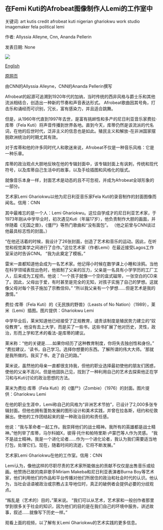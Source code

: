 ## 在Femi Kuti的Afrobeat图像制作人Lemi的工作室中

关键词: art kutis credit afrobeat kuti nigerian ghariokwu work studio imagemaker fela political lemi

作者: Allyssia Alleyne, Cnn, Ananda Pellerin

发表日期: None

![](https://cdn.cnn.com/cnnnext/dam/assets/200401152859-lemi-ghariokwu-fela-kuti-super-tease.jpg)

[English](In%20the%20studio%20with%20Lemi%2C%20Fela%20Kuti%27s%20Afrobeat%20imagemaker.md)

[原网页](https://edition.cnn.com/style/article/afrobeat-ghariokwu-fela-kuti/index.html)

由CNN的Allyssia Alleyne，CNN的Ananda Pellerin撰写

Afrobeat的起源可追溯到1920年代的加纳，当时传统的西非风格与爵士乐和其他流派相结合，创造出一种新的节奏和声音表达形式。 Afrobeat歌曲因其号角，打击乐和诵经而可识别，冗长，富有感染力，并且适合跳舞。

但是，从1960年代直到1997年去世，是富有挑衅性和多产的尼日利亚音乐家费拉·库蒂（Fela Kuti）将声音传播到世界各地。直到今天，库蒂仍然是该流派的代名词，在他的后世时代，泛非主义的信息也是如此。殖民主义和解放-在非洲国家摆脱欧洲统治的时期尤其有效。

对于库蒂和他的许多同时代人和歌迷来说，Afrobeat不仅是一种音乐风格：它是一种乐章。

库蒂的政治观点大胆地反映在他的专辑封面中，该专辑封面上有讽刺，传统和现代符号，以及库蒂自己生活中的故事，以及手绘插图和风格化的版式。

就像音乐本身一样，封面艺术是动态的且不可忽视，并成为Afrobeat全球形象的一部分。

艺术家Lemi Ghariokwu以他为尼日利亚音乐家Fela Kuti的录音制作的封面图像而闻名。信用：CNN

其中最难忘的是一个人：Lemi Ghariokwu。这位自学成才的尼日利亚艺术家，于1973年刚从中学毕业时，初次遇见Kuti（年届17岁），他负责制作大胆的画面，并伴随着《无国之兽》，《僵尸》等热门歌曲和“没有面包”。 （他之前曾与CNN谈过他最具标志性的封面。）

“在他还活着的时候，我设计了26张封面，创造了艺术和音乐的运动。因此，在听觉和视觉美学之间进行了合作。”这位艺术家（作者Lemi）在最近接受Lagos工作室采访时告诉CNN。 “我为此奠定了模板。”

雷米一直都知道他会成为一名艺术家。他记得小时候在数学课上小睡和涂鸦。当他在科学领域表现出色时，他抵制了父亲的压力，父亲是一名具有小学学历的工厂工人，后来成为工程师。他说：“一个孩子就像一个空的盒式磁带，一张空白的CD来了。因此，父母出于爱，有时甚至是完全的无知，对孩子实施了自己的梦想。这就像父母对每个孩子施加了宗教信仰。” “所以我父亲有一个梦想……但是艺术是我的激情。”

费拉·库蒂（Fela Kuti）的《无民族的野兽》（Leasts of No Nation）（1989），莱米（Lemi）插图。图片提供：Ghariokwu Lemi

中学毕业后，莱米知道他已经接受了正规教育，谴责该制度是殖民势力建立的“奴役教育”。他没有去上大学，而是买了一些书，这些书扩展了他对历史，灵性，政治，形而上学和艺术的看法-是库蒂的建议。

莱米称：“他的关键是……如果你经历了这种教育制度，你将失去独创性和身份。” “费拉建议，'读书，自己学习。选择你想要的东西。了解所谓的伟大大师。'那就是我所做的。我买了书，走了自己的路。”

莱米说，虽然他的母亲一直都很支持我，但他的职业选择最初使他的朋友们困惑，使他的父亲不高兴。但是他固执己见，找到了一种利用自己的艺术去探索他正在学习和与Kuti讨论的政治思想的方法。

莱米为费拉·库蒂（Fela Kuti）的《僵尸》（Zombie）（1976）的封面。图片提供：Ghariokwu Lemi

在他的职业生涯中，Lemi称自己的风格为“非洲艺术节拍”，已设计了2,000多张专辑封面。但他也拥有蓬勃发展的图形设计和美术实践，并曾在拉各斯，纽约和伦敦展出。使他的工作团结起来的是一种政治目的和责任感。

他说：“我与革命者一起工作。我崇拜他们的战士精神。我所有的英雄都是战士精神。”他列举了库蒂，马尔科姆X，彼得·托什和帕特里斯·卢蒙巴等人作为灵感。 “我不是战士精神。我是一个进化论者……作为一个进化论者，我认为我们需要适当地打包，处理它们。现在，随着时间的流逝，它将不断发展。”

艺术家Lemi Ghariokwu在他的工作室。信用：CNN

Lemi认为，像他这样的尽职尽责的艺术家所能做出的贡献不仅仅是出售音乐或绘画。他赞扬已故的南非歌手Miriam Makeba和尼日利亚表演者Burna Boy等艺术家，他们利用他们的作品和平台传播对他们所居住的政治和社会时代的认识。他认为，当社会话语被政治或宗教占主导地位时，真正的破例者会提供必要的分歧观点。

“叛乱是（艺术的）目的，”莱米说。 “我们可以从艺术，艺术家和一般创作者那里学到很多关于社会的知识，因为他们的目的是在我们自己的环境中服务，讲述故事，叙述……就像写下历史一样。”

观看上面的视频，以了解有关Lemi Ghariokwu的艺术实践的更多信息。